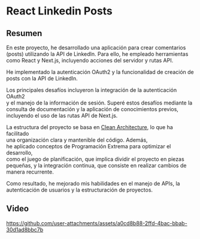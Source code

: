 # React Linkedin Posts

## Resumen

En este proyecto, he desarrollado una aplicación para crear comentarios  
(posts) utilizando la API de LinkedIn. Para ello, he empleado herramientas  
como React y Next.js, incluyendo acciones del servidor y rutas API.

He implementado la autenticación OAuth2 y la funcionalidad de creación de  
posts con la API de LinkedIn.

Los principales desafíos incluyeron la integración de la autenticación OAuth2  
y el manejo de la información de sesión. Superé estos desafíos mediante la  
consulta de documentación y la aplicación de conocimientos previos,  
incluyendo el uso de las rutas API de Next.js.

La estructura del proyecto se basa en <a target="_blank" href="https://github.com/Gentleman-Programming/Front-End-Clean-Architecture/blob/main/README.md">Clean
Architecture</a>, lo que ha facilitado  
una organización clara y mantenible del código. Además,  
he aplicado conceptos de Programación Extrema para optimizar el desarrollo,  
como el juego de planificación, que implica dividir el proyecto en piezas  
pequeñas, y la integración continua, que consiste en realizar cambios de  
manera recurrente.

Como resultado, he mejorado mis habilidades en el manejo de APIs, la  
autenticación de usuarios y la estructuración de proyectos.

## Video
https://github.com/user-attachments/assets/a0cd8b88-2ffd-4bac-bbab-30d1ad8bbc7b
